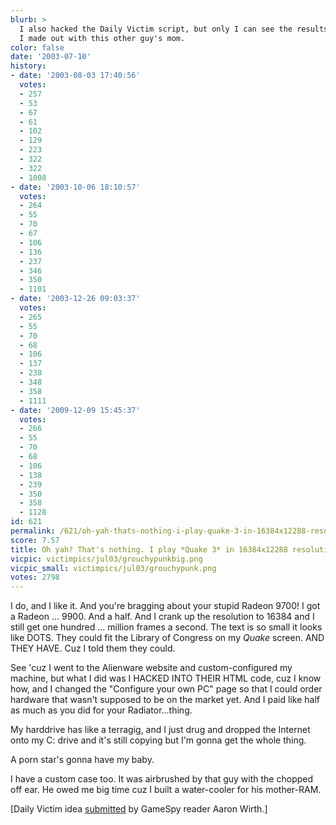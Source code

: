```yaml
---
blurb: >
  I also hacked the Daily Victim script, but only I can see the results. And one time
  I made out with this other guy's mom.
color: false
date: '2003-07-10'
history:
- date: '2003-08-03 17:40:56'
  votes:
  - 257
  - 53
  - 67
  - 61
  - 102
  - 129
  - 223
  - 322
  - 322
  - 1008
- date: '2003-10-06 18:10:57'
  votes:
  - 264
  - 55
  - 70
  - 67
  - 106
  - 136
  - 237
  - 346
  - 350
  - 1101
- date: '2003-12-26 09:03:37'
  votes:
  - 265
  - 55
  - 70
  - 68
  - 106
  - 137
  - 238
  - 348
  - 358
  - 1111
- date: '2009-12-09 15:45:37'
  votes:
  - 266
  - 55
  - 70
  - 68
  - 106
  - 138
  - 239
  - 350
  - 358
  - 1128
id: 621
permalink: /621/oh-yah-thats-nothing-i-play-quake-3-in-16384x12288-resolution/
score: 7.57
title: Oh yah? That's nothing. I play *Quake 3* in 16384x12288 resolution.
vicpic: victimpics/jul03/grouchypunkbig.png
vicpic_small: victimpics/jul03/grouchypunk.png
votes: 2798
---
```


I do, and I like it. And you're bragging about your stupid Radeon 9700!
I got a Radeon ... 9900. And a half. And I crank up the resolution to
16384 and I still get one hundred ... million frames a second. The text
is so small it looks like DOTS. They could fit the Library of Congress
on my *Quake* screen. AND THEY HAVE. Cuz I told them they could.

See 'cuz I went to the Alienware website and custom-configured my
machine, but what I did was I HACKED INTO THEIR HTML code, cuz I know
how, and I changed the "Configure your own PC" page so that I could
order hardware that wasn't supposed to be on the market yet. And I paid
like half as much as you did for your Radiator...thing.

My harddrive has like a terragig, and I just drug and dropped the
Internet onto my C: drive and it's still copying but I'm gonna get the
whole thing.

A porn star's gonna have my baby.

I have a custom case too. It was airbrushed by that guy with the chopped
off ear. He owed me big time cuz I built a water-cooler for his
mother-RAM.

\[Daily Victim idea
[submitted](http://web.archive.org/web/20030710000000/http://feedback.gamespy.com/)
by GameSpy reader Aaron Wirth.\]